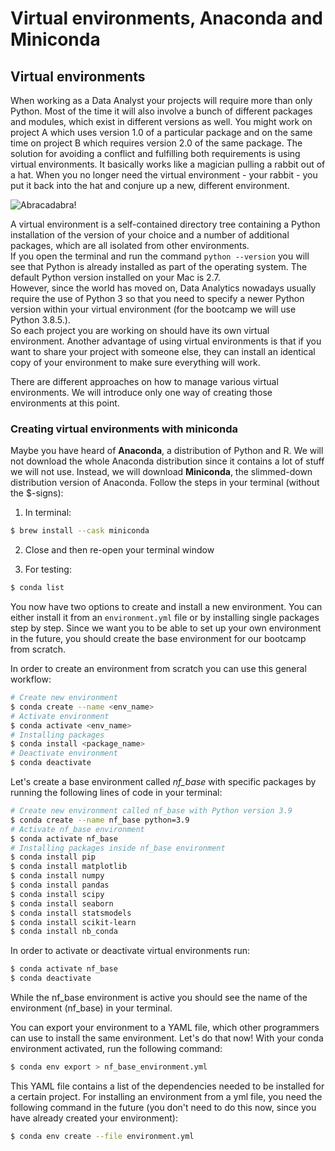 # Virtual environments, Anaconda and Miniconda

## Virtual environments

When working as a Data Analyst your projects will require more than only Python. Most of the time it will also involve a bunch of different packages and modules, which exist in different versions as well. You might work on project A which uses version 1.0 of a particular package and on the same time on project B which requires version 2.0 of the same package. The solution for avoiding a conflict and fulfilling both requirements is using virtual environments. It basically works like a magician pulling a rabbit out of a hat. When you no longer need the virtual environment - your rabbit - you put it back into the hat and conjure up a new, different environment.

![Abracadabra!](https://media4.giphy.com/media/l41lPv1RcGVE1q5mo/giphy.gif)


A virtual environment is a self-contained directory tree containing a Python installation of the version of your choice and a number of additional packages, which are all isolated from other environments.  
If you open the terminal and run the command `python --version` you will see that Python is already installed as part of the operating system. The default Python version installed on your Mac is 2.7.   
However, since the world has moved on, Data Analytics nowadays usually require the use of Python 3 so that you need to specify a newer Python version within your virtual environment (for the bootcamp we will use Python 3.8.5.).  
So each project you are working on should have its own virtual environment. Another advantage of using virtual environments is that if you want to share your project with someone else, they can install an identical copy of your environment to make sure everything will work.   

There are different approaches on how to manage various virtual environments. We will introduce only one way of creating those environments at this point.

### Creating virtual environments with miniconda

Maybe you have heard of **Anaconda**, a distribution of Python and R. We will not download the whole Anaconda distribution since it contains a lot of stuff we will not use. Instead, we will download **Miniconda**, the slimmed-down distribution version of Anaconda. Follow the steps in your terminal (without the $-signs):

1. In terminal:
```BASH 
$ brew install --cask miniconda
```

2. Close and then re-open your terminal window

3. For testing: 
```BASH
$ conda list
```

You now have two options to create and install a new environment. You can either install it from an `environment.yml` file or by installing single packages step by step. Since we want you to be able to set up your own environment in the future, you should create the base environment for our bootcamp from scratch. 

In order to create an environment from scratch you can use this general workflow:
```BASH 
# Create new environment
$ conda create --name <env_name>
# Activate environment 
$ conda activate <env_name>
# Installing packages 
$ conda install <package_name>
# Deactivate environment
$ conda deactivate 
```
Let's create a base environment called *nf_base* with specific packages by running the following lines of code in your terminal:


```BASH 
# Create new environment called nf_base with Python version 3.9
$ conda create --name nf_base python=3.9
# Activate nf_base environment 
$ conda activate nf_base
# Installing packages inside nf_base environment
$ conda install pip
$ conda install matplotlib
$ conda install numpy
$ conda install pandas
$ conda install scipy
$ conda install seaborn
$ conda install statsmodels
$ conda install scikit-learn
$ conda install nb_conda
```
In order to activate or deactivate virtual environments run:
```BASH 
$ conda activate nf_base
$ conda deactivate
```
While the nf_base environment is active you should see the name of the environment (nf_base) in your terminal. 

You can export your environment to a YAML file, which other programmers can use to install the same environment. Let's do that now! With your conda environment activated, run the following command: 
```BASH 
$ conda env export > nf_base_environment.yml
```
This YAML file contains a list of the dependencies needed to be installed for a certain project. For installing an environment from a yml file, you need the following command in the future (you don't need to do this now, since you have already created your environment):

```BASH 
$ conda env create --file environment.yml
 ```




